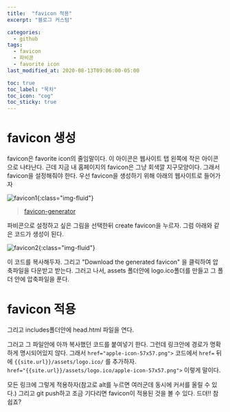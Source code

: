 ```yaml
---
title:  "favicon 적용"
excerpt: "블로그 커스텀"

categories:
  - github
tags:
  - favicon
  - 파비콘
  - favorite icon
last_modified_at: 2020-08-13T09:06:00-05:00

toc: true
toc_label: "목차"
toc_icon: "cog"
toc_sticky: true
---
```

# favicon 생성
favicon은 favorite icon의 줄임말이다. 이 아이콘은 웹사이트 탭 왼쪽에 작은 아이콘으로 나타난다. 근데 지금 내 홈페이지의 favicon은 그냥 회색깔 지구모양이다. 그래서 favicon을 설정해줘야 한다. 우선 favicon을 생성하기 위해 아래의 웹사이트로 들어가자

![favicon1](https://yeonghunko.github.io/assets/img/github-blog-start/favicon1.png){:class="img-fluid"}


> [favicon-generator](https://https://www.favicon-generator.org/)

파비콘으로 설정하고 싶은 그림을 선택한뒤 create favicon을 누르자. 그럼 아래와 같은 코드가 생성이 된다.

![favicon2](https://yeonghunko.github.io/assets/img/github-blog-start/favicon2.png){:class="img-fluid"}

이 코드를 복사해두자. 그리고 "Download the generated favicon" 을 클릭하여 압축파일을 다운받고 받는다. 그러고 나서, assets 폴더안에 logo.ico폴더를 만들고 그 폴더 안에 압축파일을 푼다.  

# favicon 적용

그리고 includes폴더안에 head.html 파일을 연다.  

그러고 그 파일안에 아까 복사했던 코드를 붙여넣기 한다. 그런데 링크안에 경로가 명확하게 명시되어있지 않다. 그래서 
```href="apple-icon-57x57.png">``` 코드에서 ```href=``` 뒤에 ```{{site.url}}/assets/logo.ico/``` 를 추가하자.  
```href="{{site.url}}/assets/logo.ico/apple-icon-57x57.png">``` 이렇게 말이다.  

모든 링크에 그렇게 적용하자(참고로 alt를 누르면 여러군데 동시에 커서를 올릴 수 있다.) 그리고 git push하고 조금 기다리면 favicon이 적용된 것을 볼 수 있다. 드뎌!! 참 쉽죠?
